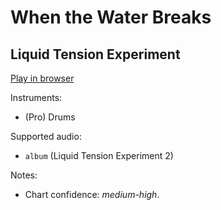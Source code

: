 # When the Water Breaks

## Liquid Tension Experiment


[Play in browser](http://pages.cs.wisc.edu/~tolly/customs/?title=when-the-water-breaks&artist=liquid-tension-experiment)

Instruments:

  * (Pro) Drums

Supported audio:

  * `album` (Liquid Tension Experiment 2)

Notes:

  * Chart confidence: *medium-high*.

